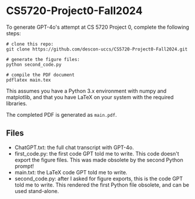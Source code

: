 # CS5720-Project0-Fall2024

To generate GPT-4o's attempt at CS 5720 Project 0, complete the following steps:

```shell
# clone this repo:
git clone https://github.com/descon-uccs/CS5720-Project0-Fall2024.git

# generate the figure files:
python second_code.py

# compile the PDF document
pdflatex main.tex
```

This assumes you have a Python 3.x environment with numpy and matplotlib, and that you have LaTeX on your system with the required libraries.

The completed PDF is generated as `main.pdf`.

## Files
- ChatGPT.txt: the full chat transcript with GPT-4o.
- first_code.py: the first code GPT told me to write. This code doesn't export the figure files. This was made obsolete by the second Python prompt!
- main.txt: the LaTeX code GPT told me to write.
- second_code.py: after I asked for figure exports, this is the code GPT told me to write. This rendered the first Python file obsolete, and can be used stand-alone.
